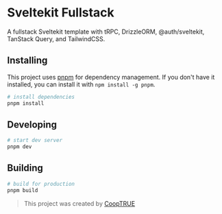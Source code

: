 # Sveltekit Fullstack

A fullstack Sveltekit template with tRPC, DrizzleORM, @auth/sveltekit, TanStack Query, and TailwindCSS.

## Installing

This project uses [pnpm](https://pnpm.io/) for dependency management. If you don't have it installed, you can install it with `npm install -g pnpm`.

```bash
# install dependencies
pnpm install
```

## Developing

```bash
# start dev server
pnpm dev
```

## Building

```bash
# build for production
pnpm build
```

> This project was created by [CoopTRUE](https://github.com/CoopTRUE)
